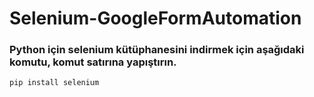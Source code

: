 # Selenium-GoogleFormAutomation

### Python için selenium kütüphanesini indirmek için aşağıdaki komutu, komut satırına yapıştırın.
```PYTHON
pip install selenium
```
